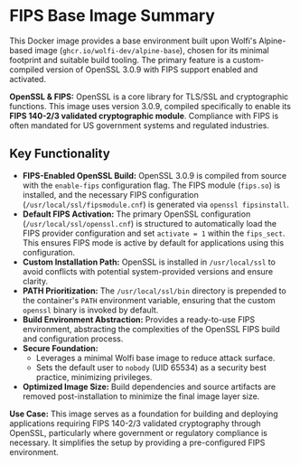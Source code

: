 # FIPS Base Image Summary

This Docker image provides a base environment built upon Wolfi's Alpine-based image (`ghcr.io/wolfi-dev/alpine-base`), chosen for its minimal footprint and suitable build tooling. The primary feature is a custom-compiled version of OpenSSL 3.0.9 with FIPS support enabled and activated.

**OpenSSL & FIPS:** OpenSSL is a core library for TLS/SSL and cryptographic functions. This image uses version 3.0.9, compiled specifically to enable its **FIPS 140-2/3 validated cryptographic module**. Compliance with FIPS is often mandated for US government systems and regulated industries.

## Key Functionality

*   **FIPS-Enabled OpenSSL Build:** OpenSSL 3.0.9 is compiled from source with the `enable-fips` configuration flag. The FIPS module (`fips.so`) is installed, and the necessary FIPS configuration (`/usr/local/ssl/fipsmodule.cnf`) is generated via `openssl fipsinstall`.
*   **Default FIPS Activation:** The primary OpenSSL configuration (`/usr/local/ssl/openssl.cnf`) is structured to automatically load the FIPS provider configuration and set `activate = 1` within the `fips_sect`. This ensures FIPS mode is active by default for applications using this configuration.
*   **Custom Installation Path:** OpenSSL is installed in `/usr/local/ssl` to avoid conflicts with potential system-provided versions and ensure clarity.
*   **PATH Prioritization:** The `/usr/local/ssl/bin` directory is prepended to the container's `PATH` environment variable, ensuring that the custom `openssl` binary is invoked by default.
*   **Build Environment Abstraction:** Provides a ready-to-use FIPS environment, abstracting the complexities of the OpenSSL FIPS build and configuration process.
*   **Secure Foundation:**
    *   Leverages a minimal Wolfi base image to reduce attack surface.
    *   Sets the default user to `nobody` (UID 65534) as a security best practice, minimizing privileges.
*   **Optimized Image Size:** Build dependencies and source artifacts are removed post-installation to minimize the final image layer size.

**Use Case:** This image serves as a foundation for building and deploying applications requiring FIPS 140-2/3 validated cryptography through OpenSSL, particularly where government or regulatory compliance is necessary. It simplifies the setup by providing a pre-configured FIPS environment.
